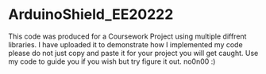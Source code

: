 # ArduinoShield_EE20222
This code was produced for a Coursework Project using multiple diffrent libraries.
I have uploaded it to demonstrate how I implemented my code please do not just copy and paste it for your project you will get caught.
Use my code to guide you if you wish but try figure it out.
no0n00 :)
